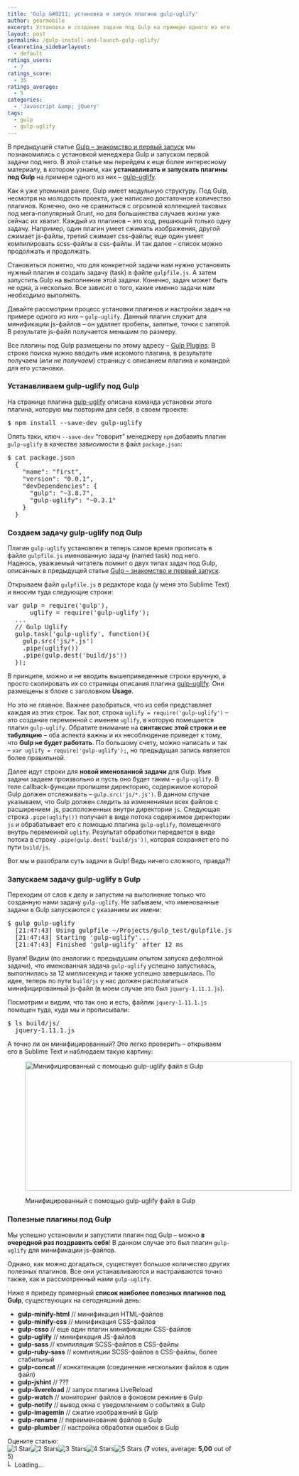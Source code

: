```yaml
---
title: 'Gulp &#8211; установка и запуск плагина gulp-uglify'
author: gearmobile
excerpt: Установка и создание задачи под Gulp на примере одного из его плагинов gulp-uglify. Произведем установку плагина, настройку именованной задачи и ее запуск.
layout: post
permalink: /gulp-install-and-launch-gulp-uglify/
cleanretina_sidebarlayout:
  - default
ratings_users:
  - 7
ratings_score:
  - 35
ratings_average:
  - 5
categories:
  - 'Javascript &amp; jQuery'
tags:
  - gulp
  - gulp-uglify
---
```

В предыдущей статье [Gulp &#8211; знакомство и первый запуск][1] мы познакомились с установкой менеджера Gulp и запуском первой задачи под него. В этой статье мы перейдем к еще более интересному материалу, в котором узнаем, как **устанавливать и запускать плагины под Gulp** на примере одного из них &#8211; [gulp-uglify][2].

Как я уже упоминал ранее, Gulp имеет модульную структуру. Под Gulp, несмотря на молодость проекта, уже написано достаточное количество плагинов. Конечно, оно не сравниться с огромной коллекцией таковых под мега-популярный Grunt, но для большинства случаев жизни уже сейчас их хватит. Каждый из плагинов &#8211; это код, решающий только одну задачу. Например, один плагин умеет сжимать изображения, другой сжимает js-файлы, третий сжимает css-файлы; еще один умеет компилировать scss-файлы в css-файлы. И так далее &#8211; список можно продолжать и продолжать.

Становиться понятно, что для конкретной задачи нам нужно установить нужный плагин и создать задачу (task) в файле `gulpfile.js`. А затем запустить Gulp на выполнение этой задачи. Конечно, задач может быть не одна, а несколько. Все зависит о того, какие именно задачи нам необходимо выполнять.

Давайте рассмотрим процесс установки плагинов и настройки задач на примере одного из них &#8211; `gulp-uglify`. Данный плагин служит для минификации js-файлов &#8211; он удаляет пробелы, запятые, точки с запятой. В результате js-файл получается меньшим по размеру.

Все плагины под Gulp размещены по этому адресу &#8211; [Gulp Plugins][3]. В строке поиска нужно вводить имя искомого плагина, в результате получаем (*или не получаем*) страницу с описанием плагина и командой для его установки.

### Устанавливаем gulp-uglify под Gulp

На странице плагина [gulp-uglify][2] описана команда установки этого плагина, которую мы повторим для себя, в своем проекте:

<pre>$ npm install --save-dev gulp-uglify
</pre>

Опять таки, ключ `--save-dev` &#8220;говорит&#8221; менеджеру `npm` добавить плагин `gulp-uglify` в качестве зависимости в файл `package.json`:

<pre>$ cat package.json
  {
    "name": "first",
    "version": "0.0.1",
    "devDependencies": {
      "gulp": "~3.8.7",
      "gulp-uglify": "~0.3.1"
    }
  }
</pre>

### Создаем задачу gulp-uglify под Gulp

Плагин `gulp-uglify` установлен и теперь самое время прописать в файле `gulpfile.js` именованную задачу (named task) под него. Надеюсь, уважаемый читатель помнит о двух типах задач под Gulp, описанных в предыдущей статье [Gulp &#8211; знакомство и первый запуск][1].

Открываем файл `gulpfile.js` в редакторе кода (у меня это Sublime Text) и вносим туда следующие строки:

<pre>var gulp = require('gulp'),
      uglify = require('gulp-uglify');
  ...
  // Gulp Uglify
  gulp.task('gulp-uglify', function(){
    gulp.src('js/*.js')
    .pipe(uglify())
    .pipe(gulp.dest('build/js'))
  });
</pre>

В принципе, можно и не вводить вышеприведенные строки вручную, а просто скопировать их со страницы описания плагина [gulp-uglify][2]. Они размещены в блоке с заголовком **Usage**.

Но это не главное. Важнее разобраться, что из себя представляет каждая из этих строк. Так вот, строка `uglify = require('gulp-uglify')` &#8211; это создание переменной с именем `uglify`, в которую помещается плагин `gulp-uglify`. Обратите внимание на **синтаксис этой строки и ее табуляцию** &#8211; оба аспекта важны и их несоблюдение приведет к тому, что **Gulp не будет работать**. По большому счету, можно написать и так &#8211; `var uglify = require('gulp-uglify');`, но предыдущая запись является более правильной.

Далее идут строки для **новой именованной задачи** для Gulp. Имя задачи задаем произвольно и пусть оно будет таким &#8211; `gulp-uglify`. В теле callback-функции пропишем директорию, содержимое которой Gulp должен отслеживать &#8211; `gulp.src('js/*.js')`. В данном случае указываем, что Gulp должен следить за изменениями всех файлов с расширением .js, расположенных внутри директории `js`. Следующая строка `.pipe(uglify())` получает в виде потока содержимое директории `js` и обрабатывает его с помощью плагина `gulp-uglify`, помещенного внутрь переменной `uglify`. Результат обработки передается в виде потока в строку `.pipe(gulp.dest('build/js'))`, которая сохраняет его по пути `build/js`.

Вот мы и разобрали суть задачи в Gulp! Ведь ничего сложного, правда?!

### Запускаем задачу gulp-uglify в Gulp

Переходим от слов к делу и запустим на выполнение только что созданную нами задачу `gulp-uglify`. Не забываем, что именованные задачи в Gulp запускаются с указанием их имени:

<pre>$ gulp gulp-uglify
  [21:47:43] Using gulpfile ~/Projects/gulp_test/gulpfile.js
  [21:47:43] Starting 'gulp-uglify'...
  [21:47:43] Finished 'gulp-uglify' after 12 ms
</pre>

Вуаля! Видим (по аналогии с предыдушим опытом запуска дефолтной задачи), что именованная задача `gulp-uglify` успешно запустилась, выполнилась за 12 миллисекунд и также успешно завершилась. По идее, теперь по пути `build/js` у нас должен располагаться минифицированный js-файл (в моем случае это был `jquery-1.11.1.js`).

Посмотрим и видим, что так оно и есть, файлик `jquery-1.11.1.js` помещен туда, куда мы и прописывали:

<pre>$ ls build/js/
  jquery-1.11.1.js
</pre>

А точно ли он минифицированный? Это легко проверить &#8211; открываем его в Sublime Text и наблюдаем такую картину:<figure id="attachment_1604" style="width: 600px;" class="wp-caption aligncenter">

[<img src="http://localhost:7788/third/wp-content/uploads/2014/08/gulp_gulp_uglify-600x291.png" alt="Минифицированный с помощью gulp-uglify файл в Gulp" width="600" height="291" class="size-medium wp-image-1604" />][4]<figcaption class="wp-caption-text">Минифицированный с помощью gulp-uglify файл в Gulp</figcaption></figure> 

### Полезные плагины под Gulp

Мы успешно установили и запустили плагин под Gulp &#8211; можно **в очередной раз поздравить себя**! В данном случае это был плагин `gulp-uglify` для минификации js-файлов.

Однако, как можно догадаться, существует большое количество других полезных плагинов. Все они устанавливаются и настраиваются точно также, как и рассмотренный нами `gulp-uglify`.

Ниже я приведу примерный **список наиболее полезных плагинов под Gulp**, существующих на сегодняшний день:

  * **gulp-minify-html** // минификация HTML-файлов
  * **gulp-minify-css** // минификация CSS-файлов
  * **gulp-csso** // еще один плагин минификации CSS-файлов
  * **gulp-uglify** // минификация JS-файлов
  * **gulp-sass** // компиляция SCSS-файлов в CSS-файлы
  * **gulp-ruby-sass** // компиляции SCSS-файлов в CSS-файлы, более стабильный
  * **gulp-concat** // конкатенация (соединение нескольких файлов в один файл)
  * **gulp-jshint** // ???
  * **gulp-livereload** // запуск плагина LiveReload
  * **gulp-watch** // мониторинг файлов в фоновом режиме в Gulp
  * **gulp-notify** // вывод окна с уведомлением о событиях в Gulp
  * **gulp-imagemin** // сжатие изображений в Gulp
  * **gulp-rename** // переименование файлов в Gulp
  * **gulp-plumber** // настройка обработки ошибок в Gulp

Оцените статью:  
<span id="post-ratings-1603" class="post-ratings" data-nonce="079cfa562b"><img id="rating_1603_1" src="http://localhost:7788/third/wp-content/plugins/wp-postratings/images/stars_crystal/rating_on.gif" alt="1 Star" title="1 Star" onmouseover="current_rating(1603, 1, '1 Star');" onmouseout="ratings_off(5, 0, 0);" onclick="rate_post();" onkeypress="rate_post();" style="cursor: pointer; border: 0px;" /><img id="rating_1603_2" src="http://localhost:7788/third/wp-content/plugins/wp-postratings/images/stars_crystal/rating_on.gif" alt="2 Stars" title="2 Stars" onmouseover="current_rating(1603, 2, '2 Stars');" onmouseout="ratings_off(5, 0, 0);" onclick="rate_post();" onkeypress="rate_post();" style="cursor: pointer; border: 0px;" /><img id="rating_1603_3" src="http://localhost:7788/third/wp-content/plugins/wp-postratings/images/stars_crystal/rating_on.gif" alt="3 Stars" title="3 Stars" onmouseover="current_rating(1603, 3, '3 Stars');" onmouseout="ratings_off(5, 0, 0);" onclick="rate_post();" onkeypress="rate_post();" style="cursor: pointer; border: 0px;" /><img id="rating_1603_4" src="http://localhost:7788/third/wp-content/plugins/wp-postratings/images/stars_crystal/rating_on.gif" alt="4 Stars" title="4 Stars" onmouseover="current_rating(1603, 4, '4 Stars');" onmouseout="ratings_off(5, 0, 0);" onclick="rate_post();" onkeypress="rate_post();" style="cursor: pointer; border: 0px;" /><img id="rating_1603_5" src="http://localhost:7788/third/wp-content/plugins/wp-postratings/images/stars_crystal/rating_on.gif" alt="5 Stars" title="5 Stars" onmouseover="current_rating(1603, 5, '5 Stars');" onmouseout="ratings_off(5, 0, 0);" onclick="rate_post();" onkeypress="rate_post();" style="cursor: pointer; border: 0px;" /> (<strong>7</strong> votes, average: <strong>5,00</strong> out of 5)<br /><span class="post-ratings-text" id="ratings_1603_text"></span></span><span id="post-ratings-1603-loading" class="post-ratings-loading"> <img src="http://localhost:7788/third/wp-content/plugins/wp-postratings/images/loading.gif" width="16" height="16" alt="Loading..." title="Loading..." class="post-ratings-image" />Loading...</span>

 [1]: http://localhost:7788/third/?p=1588 "Gulp - знакомство и первый запуск"
 [2]: https://www.npmjs.org/package/gulp-uglify/ "gulp-uglify"
 [3]: http://gulpjs.com/plugins/ "Gulp Plugins"
 [4]: http://localhost:7788/third/wp-content/uploads/2014/08/gulp_gulp_uglify.png